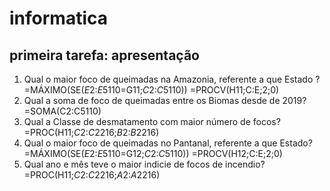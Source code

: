 # informatica
## primeira tarefa: apresentação
1) Qual o maior foco de queimadas na Amazonia, referente a que Estado  ?
  =MÁXIMO(SE($E$2:$E$5110=G11;$C$2:$C$5110))
=PROCV(H11;C:E;2;0)
2) Qual a soma de foco de queimadas entre os Biomas desde de 2019?
=SOMA(C2:C5110)
3) Qual a Classe de desmatamento com maior número de focos?
=PROC(H11;$C$2:$C$2216;$B$2:$B$2216)
4) Qual o maior foco de queimadas no Pantanal, referente a que Estado?
=MÁXIMO(SE($E$2:$E$5110=G12;$C$2:$C$5110))
=PROCV(H12;C:E;2;0)
5) Qual ano e mês teve o maior indicie de focos de incendio?
=PROC(H11;$C$2:$C$2216;$A$2:$A$2216)
